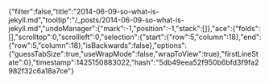 {"filter":false,"title":"2014-06-09-so-what-is-jekyll.md","tooltip":"/_posts/2014-06-09-so-what-is-jekyll.md","undoManager":{"mark":-1,"position":-1,"stack":[]},"ace":{"folds":[],"scrolltop":0,"scrollleft":0,"selection":{"start":{"row":5,"column":18},"end":{"row":5,"column":18},"isBackwards":false},"options":{"guessTabSize":true,"useWrapMode":false,"wrapToView":true},"firstLineState":0},"timestamp":1425150883022,"hash":"5db49eea52f950b6bfd3f9fa2982f32c6a18a7ce"}